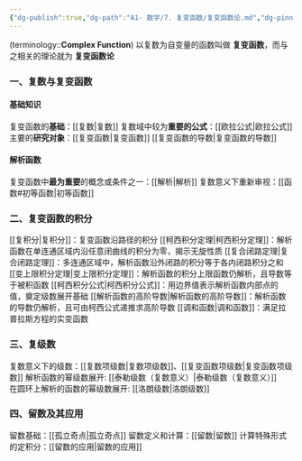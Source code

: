```yaml
---
{"dg-publish":true,"dg-path":"A1- 数学/7. 复变函数/复变函数论.md","dg-pinned":true,"tags":["Subject"],"permalink":"/A1- 数学/7. 复变函数/复变函数论/","pinned":true,"dgPassFrontmatter":true,"noteIcon":"","created":"2024-10-03T22:43:02.000+08:00","updated":"2025-07-01T17:08:35.000+08:00"}
---
```



(terminology::**Complex Function**)
以复数为自变量的函数叫做 **复变函数**，而与之相关的理论就为 **复变函数论**
### 一、复数与复变函数
#### 基础知识
复变函数的**基础**：[[复数\|复数]]
复数域中较为**重要的公式**：[[欧拉公式\|欧拉公式]]
主要的**研究对象**：[[复变函数\|复变函数]]
[[复变函数的导数\|复变函数的导数]]

#### 解析函数
复变函数中**最为重要**的概念或条件之一：[[解析\|解析]]
复数意义下重新审视：[[函数#初等函数\|初等函数]]

### 二、复变函数的积分
[[复积分\|复积分]]：复变函数沿路径的积分
[[柯西积分定理\|柯西积分定理]]：解析函数在单连通区域内沿任意闭曲线的积分为零，揭示无旋性质
[[复合闭路定理\|复合闭路定理]]：多连通区域中，解析函数沿外闭路的积分等于各内闭路积分之和
[[变上限积分定理\|变上限积分定理]]：解析函数的积分上限函数仍解析，且导数等于被积函数
[[柯西积分公式\|柯西积分公式]]：用边界值表示解析函数内部点的值，奠定级数展开基础
[[解析函数的高阶导数\|解析函数的高阶导数]]：解析函数的导数仍解析，且可由柯西公式递推求高阶导数
[[调和函数\|调和函数]]：满足拉普拉斯方程的实变函数

### 三、复级数
复数意义下的级数：[[复数项级数\|复数项级数]]、[[复变函数项级数\|复变函数项级数]]
解析函数的幂级数展开: [[泰勒级数（复数意义）\|泰勒级数（复数意义）]]      
在圆环上解析的函数的幂级数展开: [[洛朗级数\|洛朗级数]]  


### 四、留数及其应用
留数基础：[[孤立奇点\|孤立奇点]]
留数定义和计算：[[留数\|留数]]
计算特殊形式的定积分：[[留数的应用\|留数的应用]]


